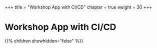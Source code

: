 +++
title = "Workshop App with CI/CD"
chapter = true
weight = 30
+++

# Workshop App with CI/CD

{{% children showhidden="false" %}}
